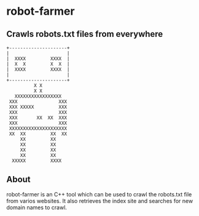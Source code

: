 # robot-farmer
## Crawls robots.txt files from everywhere
```
+---------------------+
|                     |
|  XXXX         XXXX  |
|  X  X         X  X  |
|  XXXX         XXXX  |
|                     |
+---------------------+
          X X
          X X
   XXXXXXXXXXXXXXXXX
 XXX               XXX
 XXX XXXXX         XXX
 XXX               XXX
 XXX       XX  XX  XXX
 XXX               XXX
 XXXXXXXXXXXXXXXXXXXXX
 XX  XX         XX  XX
     XX         XX
     XX         XX
     XX         XX
     XX         XX
  XXXXX         XXXX
```


## About
robot-farmer is an C++ tool which can be used to crawl the robots.txt file from varios websites.
It also retrieves the index site and searches for new domain names to crawl.
